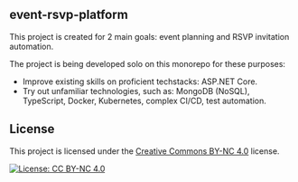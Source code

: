 ## event-rsvp-platform

This project is created for 2 main goals: event planning and RSVP invitation automation.

The project is being developed solo on this monorepo for these purposes:
* Improve existing skills on proficient techstacks: ASP.NET Core.
* Try out unfamiliar technologies, such as: MongoDB (NoSQL), TypeScript, Docker, Kubernetes, complex CI/CD, test automation.

## License

This project is licensed under the [Creative Commons BY-NC 4.0](https://creativecommons.org/licenses/by-nc/4.0/) license.

[![License: CC BY-NC 4.0](https://img.shields.io/badge/License-BY--NC%204.0-lightgrey.svg)](https://creativecommons.org/licenses/by-nc/4.0/)
